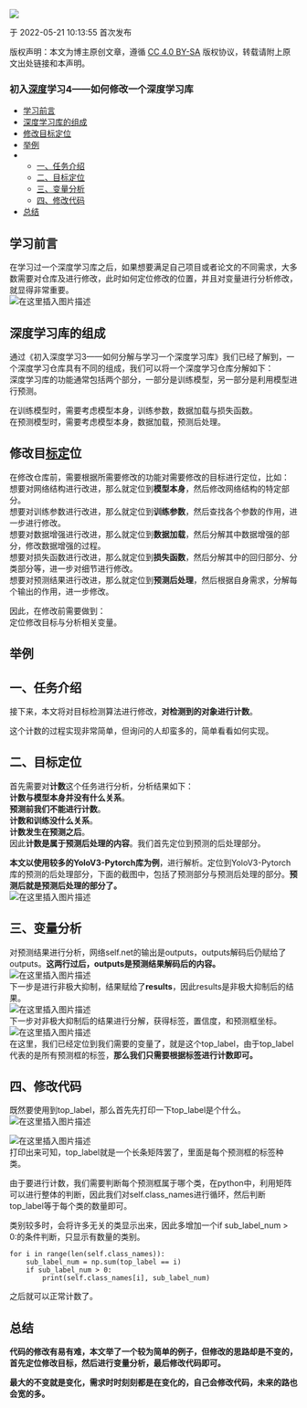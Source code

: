 ![](https://csdnimg.cn/release/blogv2/dist/pc/img/original.png)

于 2022-05-21 10:13:55 首次发布

版权声明：本文为博主原创文章，遵循 [CC 4.0 BY-SA](http://creativecommons.org/licenses/by-sa/4.0/) 版权协议，转载请附上原文出处链接和本声明。

### 初入[深度](https://so.csdn.net/so/search?q=%E6%B7%B1%E5%BA%A6&spm=1001.2101.3001.7020)学习4——如何修改一个深度学习库

-   [学习前言](https://blog.csdn.net/weixin_44791964/article/details/123475899#_2)
-   [深度学习库的组成](https://blog.csdn.net/weixin_44791964/article/details/123475899#_5)
-   [修改目标定位](https://blog.csdn.net/weixin_44791964/article/details/123475899#_11)
-   [举例](https://blog.csdn.net/weixin_44791964/article/details/123475899#_21)
-   -   [一、任务介绍](https://blog.csdn.net/weixin_44791964/article/details/123475899#_22)
    -   [二、目标定位](https://blog.csdn.net/weixin_44791964/article/details/123475899#_26)
    -   [三、变量分析](https://blog.csdn.net/weixin_44791964/article/details/123475899#_36)
    -   [四、修改代码](https://blog.csdn.net/weixin_44791964/article/details/123475899#_45)
-   [总结](https://blog.csdn.net/weixin_44791964/article/details/123475899#_63)

## 学习前言

在学习过一个深度学习库之后，如果想要满足自己项目或者论文的不同需求，大多数需要对仓库及进行修改，此时如何定位修改的位置，并且对变量进行分析修改，就显得非常重要。  
![在这里插入图片描述](https://img-blog.csdnimg.cn/20190723165901974.jpg#pic_center)

## 深度学习库的组成

通过《初入深度学习3——如何分解与学习一个深度学习库》我们已经了解到，一个深度学习仓库具有不同的组成，我们可以将一个深度学习仓库分解如下：  
深度学习库的功能通常包括两个部分，一部分是训练模型，另一部分是利用模型进行预测。

在训练模型时，需要考虑模型本身，训练参数，数据加载与损失函数。  
在预测模型时，需要考虑模型本身，数据加载，预测后处理。

## 修改目[标定](https://so.csdn.net/so/search?q=%E6%A0%87%E5%AE%9A&spm=1001.2101.3001.7020)位

在修改仓库前，需要根据所需要修改的功能对需要修改的目标进行定位，比如：  
想要对网络结构进行改进，那么就定位到**模型本身**，然后修改网络结构的特定部分。  
想要对训练参数进行改进，那么就定位到**训练参数**，然后查找各个参数的作用，进一步进行修改。  
想要对数据增强进行改进，那么就定位到**数据加载**，然后分解其中数据增强的部分，修改数据增强的过程。  
想要对损失函数进行改进，那么就定位到**损失函数**，然后分解其中的回归部分、分类部分等，进一步对细节进行修改。  
想要对预测结果进行改进，那么就定位到**预测后处理**，然后根据自身需求，分解每个输出的作用，进一步修改。

因此，在修改前需要做到：  
定位修改目标与分析相关变量。

## 举例

## 一、任务介绍

接下来，本文将对目标检测算法进行修改，**对检测到的对象进行计数**。

这个计数的过程实现非常简单，但询问的人却蛮多的，简单看看如何实现。

## 二、目标定位

首先需要对**计数**这个任务进行分析，分析结果如下：  
**计数与模型本身并没有什么关系**。  
**预测前我们不能进行计数**。  
**计数和训练没什么关系**。  
**计数发生在预测之后**。  
因此**计数是属于预测后处理的内容**。我们首先定位到预测的后处理部分。

**本文以使用较多的YoloV3-Pytorch库为例**，进行解析。定位到YoloV3-Pytorch库的预测的后处理部分，下面的截图中，包括了预测部分与预测后处理的部分。**预测后就是预测后处理的部分了。**  
![在这里插入图片描述](https://img-blog.csdnimg.cn/85fedae629534b93b03f48cb7348265f.png?x-oss-process=image/watermark,type_d3F5LXplbmhlaQ,shadow_50,text_Q1NETiBAQnViYmxpaWlpbmc=,size_20,color_FFFFFF,t_70,g_se,x_16#pic_center)

## 三、变量分析

对预测结果进行分析，网络self.net的输出是outputs，outputs解码后仍赋给了outputs。**这两行过后，outputs是预测结果解码后的内容。**  
![在这里插入图片描述](https://img-blog.csdnimg.cn/9aa94f6af2524264917de10d0ac5bf92.png#pic_center)  
下一步是进行非极大抑制，结果赋给了**results**，因此results是非极大抑制后的结果。  
![在这里插入图片描述](https://img-blog.csdnimg.cn/91630745a8b947948e7c622b40440e8e.png#pic_center)  
下一步对非极大抑制后的结果进行分解，获得标签，置信度，和预测框坐标。  
![在这里插入图片描述](https://img-blog.csdnimg.cn/365a0d8f35c54d30b6851177753a77e4.png#pic_center)  
在这里，我们已经定位到我们需要的变量了，就是这个top\_label，由于top\_label代表的是所有预测框的标签，**那么我们只需要根据标签进行计数即可。**

## 四、修改代码

既然要使用到top\_label，那么首先先打印一下top\_label是个什么。  
![在这里插入图片描述](https://img-blog.csdnimg.cn/2bed04e8881a407e9a8f038da07f39bd.png#pic_center)

![在这里插入图片描述](https://img-blog.csdnimg.cn/d5d979b4fa4a4043a9f328e5dec23578.png#pic_center)  
打印出来可知，top\_label就是一个长条矩阵罢了，里面是每个预测框的标签种类。

由于要进行计数，我们需要判断每个预测框属于哪个类，在python中，利用矩阵可以进行整体的判断，因此我们对self.class\_names进行循环，然后判断top\_label等于每个类的数量即可。

类别较多时，会将许多无关的类显示出来，因此多增加一个if sub\_label\_num > 0:的条件判断，只显示有数量的类别。

```
for i in range(len(self.class_names)):
    sub_label_num = np.sum(top_label == i)
    if sub_label_num > 0:
        print(self.class_names[i], sub_label_num)
```

之后就可以正常计数了。

## 总结

**代码的修改有易有难，本文举了一个较为简单的例子，但修改的思路却是不变的，首先定位修改目标，然后进行变量分析，最后修改代码即可。**

**最大的不变就是变化，需求时时刻刻都是在变化的，自己会修改代码，未来的路也会宽的多。**